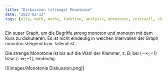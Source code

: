 ```yaml
---
title: "Diskussion (strenge) Monotonie"
date: "2023-02-12"
tags: [alle, math, mathe, funktion, analysis, monotonie, intervall, streng_monoton]
---
```


Ein super Graph, um die Begriffe streng monoton und monoton mit dem Kurs zu diskutieren. Es ist nicht eindeutig in welchen Intervallen der Graph monoton steigend bzw. fallend ist. 

Die strenge Monotonie ist bis auf die Wahl der Klammer, z. B. bei $(-\infty; -1)$ bzw. $(-\infty; -1]$, eindeutig.

![[images/Monotonie Diskussion.png]]

